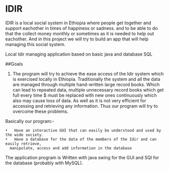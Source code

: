 # IDIR


IDIR is a local social system in Ethiopia where people get together and support eachother in times of happiness or sadness. and to be able to do that the collect money monthly or sometimes as it is needed to help out eachother.
And in this project we will try to build an app that will help managing this social system. 

Local Idir managing application based on basic java and database SQL

##Goals


1.	The program will try to achieve the ease access of the Idir system which is exercised locally in Ethiopia.
Traditionally the system and all the data are managed through multiple hand-written large record books. Which can lead to repeated data, multiple unnecessary record books which get full every time $ must be replaced with new ones continuously which also may cause loss of data. As well as it is not very efficient for accessing and retrieving any information.
Thus our program will try to overcome these problems.

  Basically our program:-
  
    •	Have an interactive GUI that can easily be understood and used by the wide society.
    •	Have a database for the data of the members of the Idir and can easily retrieve,
      manipulate, access and add information in the database

The application program is Written with java swing for the GUI and SQl for the database (probably with MySQL). 
